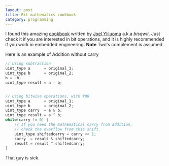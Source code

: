 ```yaml
---
layout: post
title: Bit mathematics cookbook
category: programming
---
```


I found this amazing [cookbook](https://bisqwit.iki.fi/story/howto/bitmath/) written by [Joel Yliluoma](https://bisqwit.iki.fi/) a.k.a _bisqwit_. 
Just check it if you are interested in bit operations, and it is highly recommended if you work in embedded engineering. 
**Note** Two's complement is assumed. 


Here is an example of Addition without carry

```c
// Using subtraction
uint_type a      = original_1;
uint_type b      = original_2;
b = -b;
uint_type result = a - b;


// Using bitwise operations, with XOR
uint_type a      = original_1;
uint_type b      = original_2;
uint_type carry  = a & b;
uint_type result = a ^ b;
while(carry != 0) {
    // If you need the mathematical carry from addition,
    // check the overflow from this shift.
    uint_type shiftedcarry = carry << 1;
    carry  = result & shiftedcarry;
    result = result ^ shiftedcarry;
}
```

That guy is sick.

